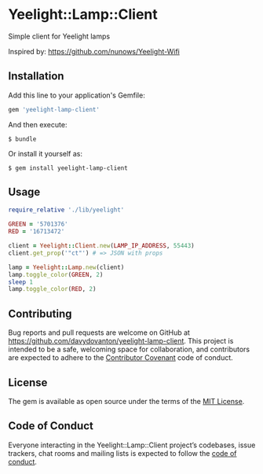 # Yeelight::Lamp::Client

Simple client for Yeelight lamps

Inspired by:
https://github.com/nunows/Yeelight-Wifi

## Installation

Add this line to your application's Gemfile:

```ruby
gem 'yeelight-lamp-client'
```

And then execute:

    $ bundle

Or install it yourself as:

    $ gem install yeelight-lamp-client

## Usage

```ruby
require_relative './lib/yeelight'

GREEN = '5701376'
RED = '16713472'

client = Yeelight::Client.new(LAMP_IP_ADDRESS, 55443)
client.get_prop('"ct"') # => JSON with props

lamp = Yeelight::Lamp.new(client)
lamp.toggle_color(GREEN, 2)
sleep 1
lamp.toggle_color(RED, 2)
```

## Contributing

Bug reports and pull requests are welcome on GitHub at https://github.com/davydovanton/yeelight-lamp-client. This project is intended to be a safe, welcoming space for collaboration, and contributors are expected to adhere to the [Contributor Covenant](http://contributor-covenant.org) code of conduct.

## License

The gem is available as open source under the terms of the [MIT License](https://opensource.org/licenses/MIT).

## Code of Conduct

Everyone interacting in the Yeelight::Lamp::Client project’s codebases, issue trackers, chat rooms and mailing lists is expected to follow the [code of conduct](https://github.com/[USERNAME]/yeelight-lamp-client/blob/master/CODE_OF_CONDUCT.md).
